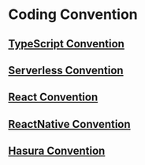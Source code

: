 # Coding Convention

## [TypeScript Convention](./resources/TypeScript_Convention.md)

## [Serverless Convention](./resources/Serverless_Convention.md)

## [React Convention](./resources/React_Convention.md)

## [ReactNative Convention](./resources/ReactNative_Convention.md)

## [Hasura Convention](./resources/Hasura_Convention.md)
